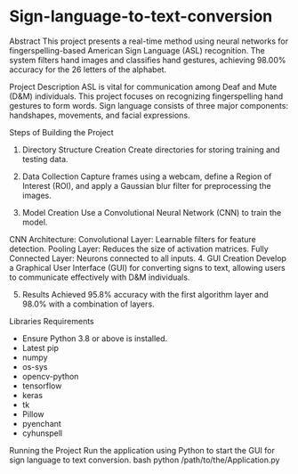 # Sign-language-to-text-conversion

Abstract
This project presents a real-time method using neural networks for fingerspelling-based American Sign Language (ASL) recognition. The system filters hand images and classifies hand gestures, achieving 98.00% accuracy for the 26 letters of the alphabet.

Project Description
ASL is vital for communication among Deaf and Mute (D&M) individuals. This project focuses on recognizing fingerspelling hand gestures to form words. Sign language consists of three major components: handshapes, movements, and facial expressions.

Steps of Building the Project
1. Directory Structure Creation
Create directories for storing training and testing data.

2. Data Collection
Capture frames using a webcam, define a Region of Interest (ROI), and apply a Gaussian blur filter for preprocessing the images.

3. Model Creation
Use a Convolutional Neural Network (CNN) to train the model.

CNN Architecture:
Convolutional Layer: Learnable filters for feature detection.
Pooling Layer: Reduces the size of activation matrices.
Fully Connected Layer: Neurons connected to all inputs.
4. GUI Creation
Develop a Graphical User Interface (GUI) for converting signs to text, allowing users to communicate effectively with D&M individuals.

5. Results
Achieved 95.8% accuracy with the first algorithm layer and 98.0% with a combination of layers.

Libraries Requirements
* Ensure Python 3.8 or above is installed.
* Latest pip
* numpy
* os-sys
* opencv-python
* tensorflow
* keras
* tk
* Pillow
* pyenchant
* cyhunspell

Running the Project
Run the application using Python to start the GUI for sign language to text conversion.
bash
python /path/to/the/Application.py
